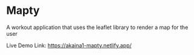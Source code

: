 # Mapty
A workout application that uses the leaflet library to render a map for the user 

Live Demo Link: https://akaina1-mapty.netlify.app/
